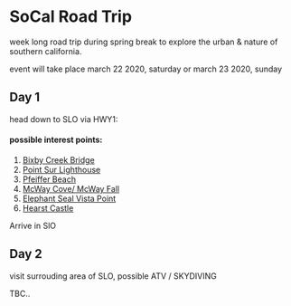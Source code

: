 # SoCal Road Trip

week long road trip during spring break to explore the urban & nature of southern california.

event will take place march 22 2020, saturday or march 23 2020, sunday

## Day 1
head down to SLO via HWY1:
#### possible interest points:
1. [Bixby Creek Bridge](https://www.google.com/maps/place/Bixby+Creek+Bridge/@36.3745157,-121.9105469,15.08z/data=!4m12!1m6!3m5!1s0x808d94a0a7c313c9:0x89526bd7a2901627!2sBixby+Creek+Bridge!8m2!3d36.3714903!4d-121.9017595!3m4!1s0x808d94a0a7c313c9:0x89526bd7a2901627!8m2!3d36.3714903!4d-121.9017595)
1. [Point Sur Lighthouse](https://www.google.com/maps/place/Point+Sur+Lighthouse,+Monterey,+CA+93940/@36.4452549,-121.8198061,9.75z/data=!4m5!3m4!1s0x808d9154d4894371:0x4141b8589a0a31f9!8m2!3d36.3064105!4d-121.901722)
1. [Pfeiffer Beach](https://www.google.com/maps/place/Pfeiffer+Beach/@36.2562627,-121.8328602,14.5z/data=!4m5!3m4!1s0x808d9ab663e31479:0x737c82fda906d4f9!8m2!3d36.2380429!4d-121.8162346)
1. [McWay Cove/ McWay Fall](https://www.google.com/maps/place/McWay+Cove/@36.2019778,-121.7014564,13z/data=!4m5!3m4!1s0x0:0xd6f9f61f65ded802!8m2!3d36.1582859!4d-121.6728973)
1. [Elephant Seal Vista Point](https://www.google.com/maps/place/Elephant+Seal+Vista+Point/@35.9975163,-121.3453101,10z/data=!4m5!3m4!1s0x8092ca9b580dc385:0x56b9da1aa6ed2816!8m2!3d35.6629449!4d-121.2577343)
1. [Hearst Castle](https://www.google.com/maps/place/Hearst+Castle/@35.6852076,-121.1682251,15z/data=!4m2!3m1!1s0x0:0xc07bc62555ca2e20?sa=X&ved=2ahUKEwiA7LK-uuHnAhUXlnIEHWvACTIQ_BIwHXoECBoQCA)

Arrive in SlO

## Day 2
visit surrouding area of SLO, possible ATV / SKYDIVING

TBC..
